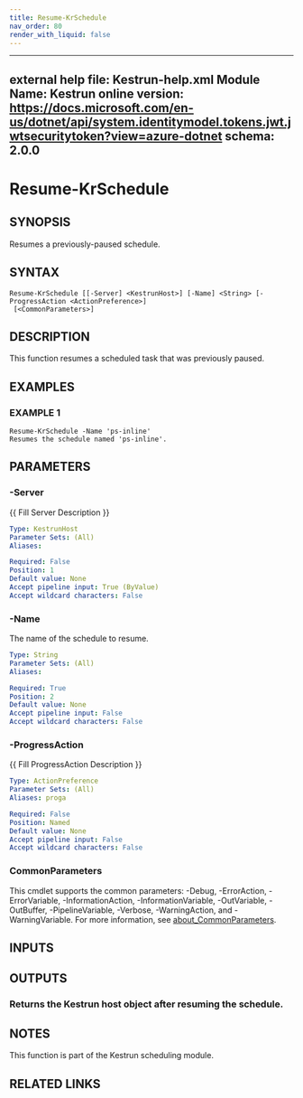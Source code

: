 ```yaml
---
title: Resume-KrSchedule
nav_order: 80
render_with_liquid: false
---
```

---
external help file: Kestrun-help.xml
Module Name: Kestrun
online version: https://docs.microsoft.com/en-us/dotnet/api/system.identitymodel.tokens.jwt.jwtsecuritytoken?view=azure-dotnet
schema: 2.0.0
---

# Resume-KrSchedule

## SYNOPSIS
Resumes a previously-paused schedule.

## SYNTAX

```
Resume-KrSchedule [[-Server] <KestrunHost>] [-Name] <String> [-ProgressAction <ActionPreference>]
 [<CommonParameters>]
```

## DESCRIPTION
This function resumes a scheduled task that was previously paused.

## EXAMPLES

### EXAMPLE 1
```
Resume-KrSchedule -Name 'ps-inline'
Resumes the schedule named 'ps-inline'.
```

## PARAMETERS

### -Server
{{ Fill Server Description }}

```yaml
Type: KestrunHost
Parameter Sets: (All)
Aliases:

Required: False
Position: 1
Default value: None
Accept pipeline input: True (ByValue)
Accept wildcard characters: False
```

### -Name
The name of the schedule to resume.

```yaml
Type: String
Parameter Sets: (All)
Aliases:

Required: True
Position: 2
Default value: None
Accept pipeline input: False
Accept wildcard characters: False
```

### -ProgressAction
{{ Fill ProgressAction Description }}

```yaml
Type: ActionPreference
Parameter Sets: (All)
Aliases: proga

Required: False
Position: Named
Default value: None
Accept pipeline input: False
Accept wildcard characters: False
```

### CommonParameters
This cmdlet supports the common parameters: -Debug, -ErrorAction, -ErrorVariable, -InformationAction, -InformationVariable, -OutVariable, -OutBuffer, -PipelineVariable, -Verbose, -WarningAction, and -WarningVariable. For more information, see [about_CommonParameters](http://go.microsoft.com/fwlink/?LinkID=113216).

## INPUTS

## OUTPUTS

### Returns the Kestrun host object after resuming the schedule.
## NOTES
This function is part of the Kestrun scheduling module.

## RELATED LINKS
